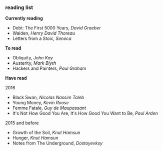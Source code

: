 ### reading list


**Currently reading**
- Debt: The First 5000 Years, _David Graeber_
- Walden, _Henry David Thoreau_ 
- Letters from a Stoic, _Seneca_

**To read**
- Obliquity, _John Kay_
- Austerity, _Mark Blyth_
- Hackers and Painters, _Paul Graham_ 

**Have read**

2016

- Black Swan, _Nicolas Nassim Taleb_
- Young Money, _Kevin Roose_
- Femme Fatale, _Guy de Maupassant_ 
- It's Not How Good You Are, It's How Good You Want to Be, _Paul Arden_ 

2015 and before 

- Growth of the Soil, _Knut Hamsun_
- Hunger, _Knut Hamsun_
- Notes from The Underground, _Dostoyevksy_


